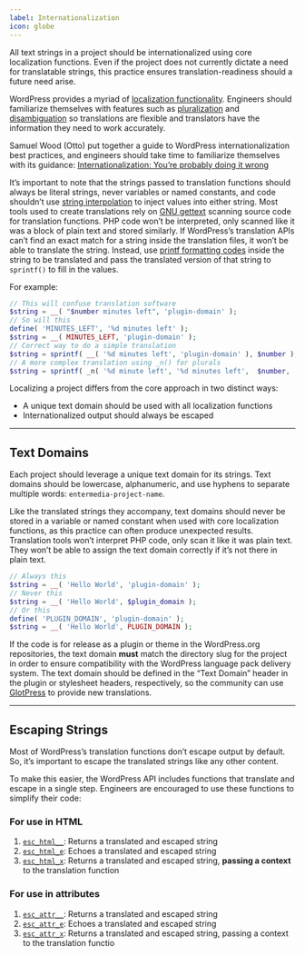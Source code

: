 ```yaml
---
label: Internationalization
icon: globe
---
```


All text strings in a project should be internationalized using core localization functions. Even if the project does not currently dictate a need for translatable strings, this practice ensures translation-readiness should a future need arise.

WordPress provides a myriad of [localization functionality](https://developer.wordpress.org/plugins/internationalization/). Engineers should familiarize themselves with features such as [pluralization](https://developer.wordpress.org/plugins/internationalization/how-to-internationalize-your-plugin/#plurals) and [disambiguation](https://developer.wordpress.org/plugins/internationalization/how-to-internationalize-your-plugin/#disambiguation-by-context) so translations are flexible and translators have the information they need to work accurately.

Samuel Wood (Otto) put together a guide to WordPress internationalization best practices, and engineers should take time to familiarize themselves with its guidance: [Internationalization: You’re probably doing it wrong](http://ottopress.com/2012/internationalization-youre-probably-doing-it-wrong/)

It’s important to note that the strings passed to translation functions should always be literal strings, never variables or named constants, and code shouldn’t use [string interpolation](https://en.wikipedia.org/wiki/String_interpolation#PHP) to inject values into either string. Most tools used to create translations rely on [GNU gettext](https://www.gnu.org/software/gettext/) scanning source code for translation functions. PHP code won’t be interpreted, only scanned like it was a block of plain text and stored similarly. If WordPress’s translation APIs can’t find an exact match for a string inside the translation files, it won’t be able to translate the string. Instead, use [printf formatting codes](https://en.wikipedia.org/wiki/Printf_format_string) inside the string to be translated and pass the translated version of that string to `sprintf()` to fill in the values.

For example:

```php
// This will confuse translation software
$string = __( "$number minutes left", 'plugin-domain' );
// So will this
define( 'MINUTES_LEFT', '%d minutes left' );
$string = __( MINUTES_LEFT, 'plugin-domain' );
// Correct way to do a simple translation
$string = sprintf( __( '%d minutes left', 'plugin-domain' ), $number );
// A more complex translation using _n() for plurals
$string = sprintf( _n( '%d minute left', '%d minutes left',  $number, 'plugin-domain' ), $number );
```

Localizing a project differs from the core approach in two distinct ways:

- A unique text domain should be used with all localization functions
- Internationalized output should always be escaped

---

## Text Domains

Each project should leverage a unique text domain for its strings. Text domains should be lowercase, alphanumeric, and use hyphens to separate multiple words: `entermedia-project-name`.

Like the translated strings they accompany, text domains should never be stored in a variable or named constant when used with core localization functions, as this practice can often produce unexpected results. Translation tools won’t interpret PHP code, only scan it like it was plain text. They won’t be able to assign the text domain correctly if it’s not there in plain text.

```php
// Always this
$string = __( 'Hello World', 'plugin-domain' );
// Never this
$string = __( 'Hello World', $plugin_domain );
// Or this
define( 'PLUGIN_DOMAIN', 'plugin-domain' );
$string = __( 'Hello World', PLUGIN_DOMAIN );
```

If the code is for release as a plugin or theme in the WordPress.org repositories, the text domain **must** match the directory slug for the project in order to ensure compatibility with the WordPress language pack delivery system. The text domain should be defined in the “Text Domain” header in the plugin or stylesheet headers, respectively, so the community can use [GlotPress](https://wordpress.org/plugins/glotpress/) to provide new translations.

---

## Escaping Strings

Most of WordPress’s translation functions don’t escape output by default. So, it’s important to escape the translated strings like any other content.

To make this easier, the WordPress API includes functions that translate and escape in a single step. Engineers are encouraged to use these functions to simplify their code:

### For use in HTML

1. [`esc_html__`](https://developer.wordpress.org/reference/functions/esc_html__/): Returns a translated and escaped string
2. [`esc_html_e`](https://developer.wordpress.org/reference/functions/esc_html_e/): Echoes a translated and escaped string
3. [`esc_html_x`](https://developer.wordpress.org/reference/functions/esc_html_x/): Returns a translated and escaped string, **passing a context** to the translation function

### For use in attributes

1. [`esc_attr__`](https://developer.wordpress.org/reference/functions/esc_attr__/): Returns a translated and escaped string
2. [`esc_attr_e`](https://developer.wordpress.org/reference/functions/esc_attr_e/): Echoes a translated and escaped string
3. [`esc_attr_x`](https://developer.wordpress.org/reference/functions/esc_attr_x/): Returns a translated and escaped string, passing a context to the translation functio
